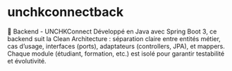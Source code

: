 # unchkconnectback
🎯 Backend - UNCHKConnect Développé en Java avec Spring Boot 3, ce backend suit la Clean Architecture : séparation claire entre entités métier, cas d’usage, interfaces (ports), adaptateurs (controllers, JPA), et mappers. Chaque module (étudiant, formation, etc.) est isolé pour garantir testabilité et évolutivité.
